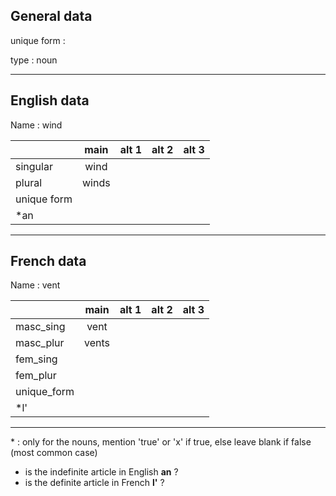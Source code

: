 ## General data

unique form :

type : noun

---

## English data

Name : wind

|             | main  | alt 1 | alt 2 | alt 3 |
| :---------- | :---: | :---: | :---: | ----- |
| singular    | wind  |       |       |       |
| plural      | winds |       |       |       |
| unique form |       |       |       |       |
| \*an        |       |       |       |       |

---

## French data

Name : vent

|             | main  | alt 1 | alt 2 | alt 3 |
| :---------- | :---: | :---: | :---: | :---: |
| masc_sing   | vent  |       |       |       |
| masc_plur   | vents |       |       |       |
| fem_sing    |       |       |       |       |
| fem_plur    |       |       |       |       |
| unique_form |       |       |       |       |
| \*l'        |       |       |       |       |

---

\* : only for the nouns, mention 'true' or 'x' if true, else leave blank if false (most common case)

- is the indefinite article in English **an** ?
- is the definite article in French **l'** ?

